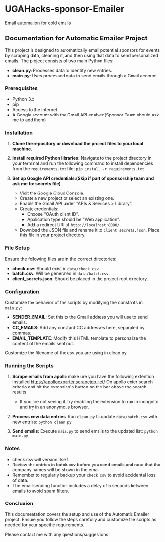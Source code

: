 # UGAHacks-sponsor-Emailer

Email automation for cold emails

## Documentation for Automatic Emailer Project

This project is designed to automatically email potential sponsors for events by scraping data, cleaning it, and then using that data to send personalized emails. The project consists of two main Python files:

- **clean.py**: Processes data to identify new entries.
- **main.py**: Uses processed data to send emails through a Gmail account.

### Prerequisites

- Python 3.x
- pip
- Access to the internet
- A Google account with the Gmail API enabled(Sponsor Team should ask me to add them)

### Installation

1. **Clone the repository or download the project files to your local machine.**

2. **Install required Python libraries:**
   Navigate to the project directory in your terminal and run the following command to install dependencies from the `requirements.txt` file:
   `pip install -r requirements.txt`

3. **Set up Google API credentials:(Skip if part of sponsorship team and ask me for secrets file)**
   - Visit the [Google Cloud Console](https://console.cloud.google.com/).
   - Create a new project or select an existing one.
   - Enable the Gmail API under “APIs & Services > Library”.
   - Create credentials:
     - Choose “OAuth client ID”.
     - Application type should be “Web application”.
     - Add a redirect URI of `http://localhost:8080/`.
   - Download the JSON file and rename it to `client_secrets.json`. Place this file in your project directory.

### File Setup

Ensure the following files are in the correct directories:

- **check.csv**: Should exist in `data/check.csv`.
- **batch.csv**: Will be generated in `data/batch.csv`.
- **client_secrets.json**: Should be placed in the project root directory.

### Configuration

Customize the behavior of the scripts by modifying the constants in `main.py`:

- **SENDER_EMAIL**: Set this to the Gmail address you will use to send emails.
- **CC_EMAILS**: Add any constant CC addresses here, separated by commas.
- **EMAIL_TEMPLATE**: Modify this HTML template to personalize the content of the emails sent out.

Customize the filename of the csv you are using in clean.py

### Running the Scripts

1. **Scrape emails from apollo**
   make ure you have the following extention installed https://apolloexporter.scrapejob.net/
   On apollo enter search criteria and hit the extension's button on the bar above the search results
   - If you are not seeing it, try enabling the extension to run in incognito and try in an anonymous browser.
2. **Process new data entries**:
   Run `clean.py` to update `data/batch.csv` with new entries:
   `python clean.py`

3. **Send emails**:
   Execute `main.py` to send emails to the updated list:
   `python main.py`

### Notes

- check.csv will version itself
- Review the entries in batch.csv before you send emails and note that the company names will be shown in the email
- Remember to regularly backup your `check.csv` to avoid accidental loss of data.
- The email sending function includes a delay of 5 seconds between emails to avoid spam filters.

### Conclusion

This documentation covers the setup and use of the Automatic Emailer project. Ensure you follow the steps carefully and customize the scripts as needed for your specific requirements.

Please contact me with any questions/suggestions
